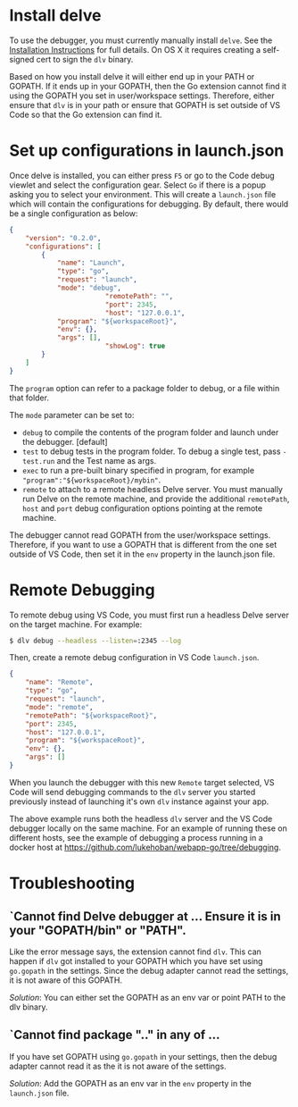 # Install delve

To use the debugger, you must currently manually install `delve`.  See the [Installation Instructions](https://github.com/derekparker/delve/tree/master/Documentation/installation) for full details.  On OS X it requires creating a self-signed cert to sign the `dlv` binary.

Based on how you install delve it will either end up in your PATH or GOPATH. 
If it ends up in your GOPATH, then the Go extension cannot find it using the GOPATH you set in user/workspace settings. Therefore, either ensure that `dlv` is in your path or ensure that GOPATH is set outside of VS Code so that the Go extension can find it.

# Set up configurations in launch.json

Once delve is installed, you can either press `F5` or go to the Code debug viewlet and select the configuration gear. Select `Go` if there is a popup asking you to select your environment. This will create a `launch.json` file which will contain the configurations for debugging. By default, there would be a single configuration as below:

```json
{
	"version": "0.2.0",
	"configurations": [
		{
			"name": "Launch",
			"type": "go",
			"request": "launch",
			"mode": "debug",
                        "remotePath": "",
                        "port": 2345,
                        "host": "127.0.0.1",
			"program": "${workspaceRoot}",
			"env": {},
			"args": [],
                        "showLog": true
		}
	]
}
```

The `program` option can refer to a package folder to debug, or a file within that folder.

The `mode` parameter can be set to:

* `debug` to compile the contents of the program folder and launch under the debugger. [default]
* `test` to debug tests in the program folder. To debug a single test, pass `-test.run` and the Test name as args.
* `exec` to run a pre-built binary specified in program, for example `"program":"${workspaceRoot}/mybin"`.
* `remote` to attach to a remote headless Delve server.  You must manually run Delve on the remote machine, and provide the additional `remotePath`, `host` and `port` debug configuration options pointing at the remote machine.

The debugger cannot read GOPATH from the user/workspace settings. Therefore, if you want to use a GOPATH that is different from the one set outside of VS Code, then set it in the `env` property in the launch.json file.

# Remote Debugging

To remote debug using VS Code, you must first run a headless Delve server on the target machine.  For example:

```bash
$ dlv debug --headless --listen=:2345 --log
```

Then, create a remote debug configuration in VS Code `launch.json`.

```json
{
	"name": "Remote",
	"type": "go",
	"request": "launch",
	"mode": "remote",
	"remotePath": "${workspaceRoot}",
	"port": 2345,
	"host": "127.0.0.1",
	"program": "${workspaceRoot}",
	"env": {},
	"args": []
}
```

When you launch the debugger with this new `Remote` target selected, VS Code will send debugging
commands to the `dlv` server you started previously instead of launching it's own `dlv` instance against your app.

The above example runs both the headless `dlv` server and the VS Code debugger locally on the same machine.  For an
example of running these on different hosts, see the example of debugging a process running in a docker host at https://github.com/lukehoban/webapp-go/tree/debugging.

# Troubleshooting

## `Cannot find Delve debugger at ... Ensure it is in your "GOPATH/bin" or "PATH".

Like the error message says, the extension cannot find `dlv`. 
This can happen if `dlv` got installed to your GOPATH which you have set using `go.gopath` in the settings.
Since the debug adapter cannot read the settings, it is not aware of this GOPATH.

_Solution_: You can either set the GOPATH as an env var or point PATH to the dlv binary.

## `Cannot find package ".." in any of ... 

If you have set GOPATH using `go.gopath` in your settings, then the debug adapter cannot read it as the it is not aware of the settings. 

_Solution_: Add the GOPATH as an env var in the `env` property in the `launch.json` file.


